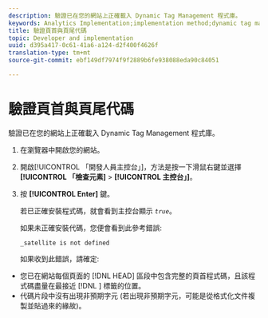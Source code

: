 ```yaml
---
description: 驗證已在您的網站上正確載入 Dynamic Tag Management 程式庫。
keywords: Analytics Implementation;implementation method;dynamic tag management;dtm;code;page code;header code;footer code;embed code;verify code;verify header code;verify footer code;embed tab;embed
title: 驗證頁首與頁尾代碼
topic: Developer and implementation
uuid: d395a417-0c61-41a6-a124-d2f400f4626f
translation-type: tm+mt
source-git-commit: ebf149df7974f9f2889b6fe938088eda90c84051

---
```



# 驗證頁首與頁尾代碼

驗證已在您的網站上正確載入 Dynamic Tag Management 程式庫。

1. 在瀏覽器中開啟您的網站。
1. 開啟[!UICONTROL 「開發人員主控台」]，方法是按一下滑鼠右鍵並選擇&#x200B;**[!UICONTROL 「檢查元素]** > **[!UICONTROL 主控台」]**。
1. 按 **[!UICONTROL Enter]** 鍵。

   若已正確安裝程式碼，就會看到主控台顯示 *`true`*。

   如果未正確安裝代碼，您便會看到此參考錯誤:

   `_satellite is not defined`

   如果收到此錯誤，請確定:

* 您已在網站每個頁面的 [!DNL HEAD] 區段中包含完整的頁首程式碼，且該程式碼盡量在最接近 [!DNL <head><meta http-equiv="Content-Type" content="text/html; charset=UTF-8">] 標籤的位置。
* 代碼片段中沒有出現非預期字元 (若出現非預期字元，可能是從格式化文件複製並貼過來的緣故)。

